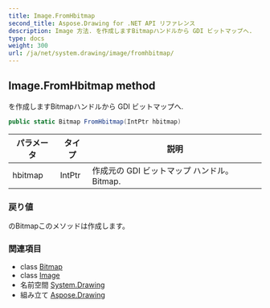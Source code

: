 ```yaml
---
title: Image.FromHbitmap
second_title: Aspose.Drawing for .NET API リファレンス
description: Image 方法. を作成しますBitmapハンドルから GDI ビットマップへ.
type: docs
weight: 300
url: /ja/net/system.drawing/image/fromhbitmap/
---
```

## Image.FromHbitmap method

を作成しますBitmapハンドルから GDI ビットマップへ.

```csharp
public static Bitmap FromHbitmap(IntPtr hbitmap)
```

| パラメータ | タイプ | 説明 |
| --- | --- | --- |
| hbitmap | IntPtr | 作成元の GDI ビットマップ ハンドル。Bitmap. |

### 戻り値

のBitmapこのメソッドは作成します。

### 関連項目

* class [Bitmap](../../bitmap/)
* class [Image](../)
* 名前空間 [System.Drawing](../../image/)
* 組み立て [Aspose.Drawing](../../../)


